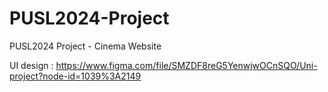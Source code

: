 # PUSL2024-Project
PUSL2024 Project - Cinema Website

UI design : https://www.figma.com/file/SMZDF8reG5YenwjwOCnSQO/Uni-project?node-id=1039%3A2149

